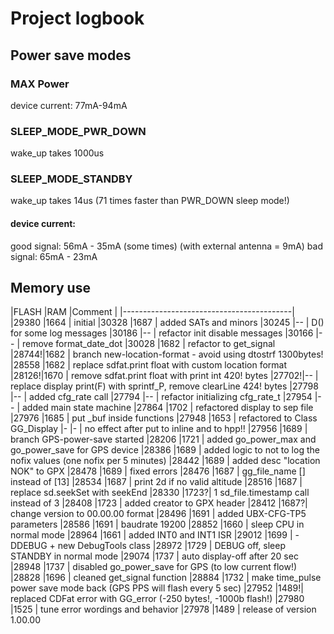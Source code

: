 # Project logbook

## Power save modes
### MAX Power
device current: 77mA-94mA

### SLEEP_MODE_PWR_DOWN
wake_up takes 1000us

### SLEEP_MODE_STANDBY
wake_up takes 14us (71 times faster than PWR_DOWN sleep mode!)

#### device current:
  good signal: 56mA - 35mA (some times) (with external antenna = 9mA)
  bad signal:  65mA - 23mA

## Memory use

|FLASH |RAM  |Comment                      |
|------------------------------------------|
|29380 |1664 | initial
|30328 |1687 | added SATs and minors
|30245 |--   | D() for some log messages
|30186 |--   | refactor init disable messages
|30166 |--   | remove format_date_dot
|30028 |1682 | refactor to get_signal
|28744!|1682 | branch new-location-format - avoid using dtostrf 1300bytes!
|28558 |1682 | replace sdfat.print float with custom location format
|28126!|1670 | remove sdfat.print float with print int 420! bytes
|27702!|--   | replace display print(F) with sprintf_P, remove clearLine 424! bytes
|27798 |--   | added cfg_rate call
|27794 |--   | refactor initializing cfg_rate_t
|27954 |--   | added main state machine
|27864 |1702 | refactored display to sep file
|27976 |1685 | put _buf inside functions
|27948 |1653 | refactored to Class GG_Display
|-     |-    | no effect after put to inline and to hpp!!
|27956 |1689 | branch GPS-power-save started
|28206 |1721 | added go_power_max and go_power_save for GPS device
|28386 |1689 | added logic to not to log the nofix values (one nofix per 5 minutes)
|28442 |1689 | added desc "location NOK" to GPX
|28478 |1689 | fixed errors
|28476 |1687 | gg_file_name [] instead of [13]
|28534 |1687 | print 2d if no valid altitude
|28516 |1687 | replace sd.seekSet with seekEnd
|28330 |1723?| 1 sd_file.timestamp call instead of 3
|28408 |1723 | added creator to GPX header
|28412 |1687?| change version to 00.00.00 format
|28496 |1691 | added UBX-CFG-TP5 parameters
|28586 |1691 | baudrate 19200
|28852 |1660 | sleep CPU in normal mode
|28964 |1661 | added INT0 and INT1 ISR
|29012 |1699 | -DDEBUG + new DebugTools class
|28972 |1729 | DEBUG off, sleep STANDBY in normal mode
|29074 |1737 | auto display-off after 20 sec
|28948 |1737 | disabled go_power_save for GPS (to low current flow!)
|28828 |1696 | cleaned get_signal function
|28884 |1732 | make time_pulse power save mode back (GPS PPS will flash every 5 sec)
|27952 |1489!| replaced CDFat error with GG_error (-250 bytes!, -1000b flash!)
|27980 |1525 | tune error wordings and behavior
|27978 |1489 | release of version 1.00.00

